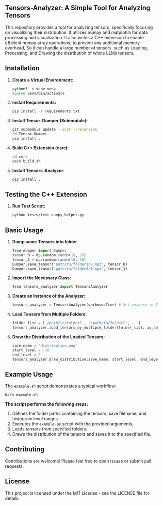 ## Tensors-Analyzer: A Simple Tool for Analyzing Tensors

This repository provides a tool for analyzing tensors, specifically focusing on visualizing their distribution. It utilizes numpy and matplotlib for data processing and visualization. It also writes a C++ extension to enable efficient numpy array operations, to prevent any additional memory overhead, So it can handle a large number of tensors. such as Loading, Processing, and Drawing the distribution of whole LLMs tensors.

## Installation

1. **Create a Virtual Environment:**
    ```bash
    python3 -m venv venv
    source venv/bin/activate
    ```

2. **Install Requirements:**
    ```bash
    pip install -r requirements.txt
    ```

3. **Install Tensor-Dumper (Submodule):**
    ```bash
    git submodule update --init --recursive
    cd Tensor-Dumper
    pip install .
    ```

4. **Build C++ Extension (csrc):**
    ```bash
    cd csrc
    bash build.sh
    ```

5. **Install Tensors-Analyzer:**
    ```bash
    pip install .
    ```

## Testing the C++ Extension

1. **Run Test Script:**
    ```bash
    python tests/test_numpy_helper.py
    ```

## Basic Usage

1. **Dump some Tensors into folder**
    ```python
    from dumper import Dumper 
    tensor_0 = np.random.randn(10, 10)
    tensor_2 = np.random.randn(10, 10)
    Dumper.save_tensor("path/to/folder1/0.npz", tensor_0)
    Dumper.save_tensor("path/to/folder2/1.npz", tensor_1)
    ```

1. **Import the Necessary Class:**
    ```python
    from tensors_analyzer import TensorsAnalyzer
    ```

2. **Create an Instance of the Analyzer:**
    ```python
    tensors_analyzer = TensorsAnalyzer(verbose=True) # Set verbose to True for debugging messages
    ```

3. **Load Tensors from Multiple Folders:**
    ```python
    folder_list = ['/path/to/folder1', '/path/to/folder2', ...]
    tensors_analyzer.load_tensors_by_multiple_folder(folder_list, is_abs=True) # Set is_abs to False if the folder paths are relative
    ```

4. **Draw the Distribution of the Loaded Tensors:**
    ```python
    save_name = 'distribution.png'
    start_level = -10
    end_level = 2
    tensors_analyzer.draw_distribution(save_name, start_level, end_level)
    ```

## Example Usage

The `example.sh` script demonstrates a typical workflow:

```bash
bash example.sh
```

**The script performs the following steps:**

1. Defines the folder paths containing the tensors, save filename, and histogram level ranges.
2. Executes the `example.py` script with the provided arguments.
3. Loads tensors from specified folders.
4. Draws the distribution of the tensors and saves it to the specified file.

## Contributing

Contributions are welcome! Please feel free to open issues or submit pull requests.

## License

This project is licensed under the MIT License - see the LICENSE file for details.
